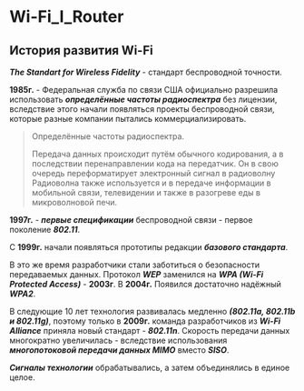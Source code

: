 # Wi-Fi_I_Router

## История развития Wi-Fi

***The Standart for Wireless Fidelity*** - стандарт 
беспроводной точности.

**1985г.** - Федеральная служба по связи США 
официально разрешила использовать ***определённые
частоты радиоспектра*** без лицензии, вследствие 
этого начали появляться проекты беспроводной связи, 
которые разные компании пытались
коммерциализировать.

> Определённые частоты радиоспектра.
> 
> Передача данных происходит путём обычного 
> кодирования, а в последствии перенаправлении кода 
> на передатчик. Он в свою очередь переформатирует 
> электронный сигнал в радиоволну Радиоволна также 
> используется и в передаче информации в мобильной 
> связи, телевидении и также в разогреве еды в 
> микроволновой печи. 

**1997г.** - ***первые спецификации*** беспроводной связи - 
первое поколение ***802.11***.

С **1999г.** начали появляться прототипы редакции 
***базового стандарта***.

В это же время разработчики стали заботиться о 
безопасности передаваемых данных. Протокол 
***WEP*** заменился на ***WPA (Wi-Fi Protected 
Access)*** - **2003г**. В **2004г.** Появился 
достаточно надёжный ***WPA2***.

В следующие 10 лет технология развивалась медленно 
***(802.11a, 802.11b и 802.11g)***, поэтому только 
в **2009г.** команда разработчиков из ***Wi-Fi 
Alliance*** приняла новый стандарт - ***802.11n***. 
Скорость передачи данных многократно увеличилась - 
вследствие использования ***многопотоковой передачи 
данных MIMO*** вместо ***SISO***.

***Сигналы технологии*** обрабатывались, а затем 
объединялись в единое целое.
